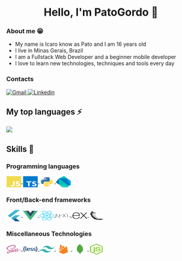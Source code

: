 <h1 align="center">Hello, I'm PatoGordo 👋</h1>

### About me 😁
- My name is Icaro know as Pato and I am 16 years old
- I live in Minas Gerais, Brazil
- I am a Fullstack Web Developer and a beginner mobile developer
- I love to learn new technologies, techniques and tools every day
  
### Contacts
<div>
  <a href="mailto:conversecomicaro@gmail.com">
    <img alt="Gmail" src="https://img.shields.io/badge/Gmail-D14836?style=for-the-badge&logo=gmail&logoColor=white" />
  </a>
  <a href="https://www.linkedin.com/in/icaro-miguel-0879521bb/">
    <img alt="Linkedin" src="https://img.shields.io/badge/linkedin%20-%230077B5.svg?&style=for-the-badge&logo=linkedin&logoColor=white" />
  </a>
</div>

<div>
<div>
  <h2>My top languages ⚡</h2>
  <a href="https://github.com/anuraghazra/github-readme-stats">
    <img src="https://github-readme-stats.vercel.app/api/top-langs/?username=patogordo&layout=compact&theme=react&hide=html,css&langs_count=6" />
  </a>
</div>
<div align="start">
  <h2>Skills 🚀</h2>
  
  <h3>Programming languages</h3>
  <div>
    <a href="https://developer.mozilla.org/pt-BR/docs/Web/JavaScript">
      <img align="center" alt="JavaScript" height="30" width="40" src="https://raw.githubusercontent.com/devicons/devicon/master/icons/javascript/javascript-plain.svg">
    </a>
    <a href="https://typescriptlang.org/">
      <img align="center" alt="Typescript" height="30" width="40" src="https://raw.githubusercontent.com/devicons/devicon/master/icons/typescript/typescript-plain.svg">
    </a>
    <a href="https://www.python.org/">
      <img align="center" alt="Python" height="30" width="40" src="https://raw.githubusercontent.com/devicons/devicon/master/icons/python/python-original.svg">
    </a>
    <a href="https://www.dart.dev/">
      <img align="center" alt="Dart" height="30" width="40" src="https://raw.githubusercontent.com/devicons/devicon/master/icons/dart/dart-original.svg">
    </a>
  </div>
  
  <h3>Front/Back-end frameworks</h3>
  <div>
    <a href="https://flutter.dev/">
      <img align="center" alt="Flutter" height="30" width="40" src="https://raw.githubusercontent.com/devicons/devicon/master/icons/flutter/flutter-original.svg">
    </a>
    <a href="https://vuejs.org">
      <img align="center" alt="VueJs" height="30" width="40" src="https://raw.githubusercontent.com/devicons/devicon/master/icons/vuejs/vuejs-original.svg">
    </a>
    <a href="https://reactjs.org/">
      <img align="center" alt="ReactJs" height="30" width="40" src="https://raw.githubusercontent.com/devicons/devicon/master/icons/react/react-original.svg">
    </a>
    <a href="https://nextjs.org/">
      <img align="center" alt="NextJs" height="30" width="40" src="https://raw.githubusercontent.com/devicons/devicon/master/icons/nextjs/nextjs-original-wordmark.svg">
    </a>
    <a href="https://expressjs.com/">
      <img align="center" alt="Express" height="30" width="40" src="https://raw.githubusercontent.com/devicons/devicon/master/icons/express/express-original.svg">
    </a>
    <a href="https://palletsprojects.com/p/flask/">
      <img align="center" alt="Flask" height="30" width="40" src="https://raw.githubusercontent.com/devicons/devicon/master/icons/flask/flask-original.svg">
    </a>
  </div>
  
  <h3>Miscellaneous Technologies</h3>
  <div>
    <a href="https://sass-lang.com/">
      <img align="center" alt="Sass" height="30" width="40" src="https://raw.githubusercontent.com/devicons/devicon/master/icons/sass/sass-original.svg">
    </a>
    <a href="http://lesscss.org/">
      <img align="center" alt="LessCss" height="30" width="40" src="https://raw.githubusercontent.com/devicons/devicon/master/icons/less/less-plain-wordmark.svg">
    </a>
    <a href="https://tailwindcss.com/">
      <img align="center" alt="Tailwind" height="30" width="40" src="https://raw.githubusercontent.com/devicons/devicon/master/icons/tailwindcss/tailwindcss-plain.svg">
    </a>
    <a href="https://firebase.google.com/">
      <img align="center" alt="Firebase" height="30" width="40" src="https://raw.githubusercontent.com/devicons/devicon/master/icons/firebase/firebase-plain.svg">
    </a>
    <a href="https://mongodb.com">
      <img align="center" alt="MongoDB" height="30" width="40" src="https://raw.githubusercontent.com/devicons/devicon/master/icons/mongodb/mongodb-plain.svg">
    </a>
    <a href="https://nodejs.org">
      <img align="center" alt="NodeJs" height="30" width="40" src="https://raw.githubusercontent.com/devicons/devicon/master/icons/nodejs/nodejs-original.svg">
    </a>
  </div>
</div>
</div>
